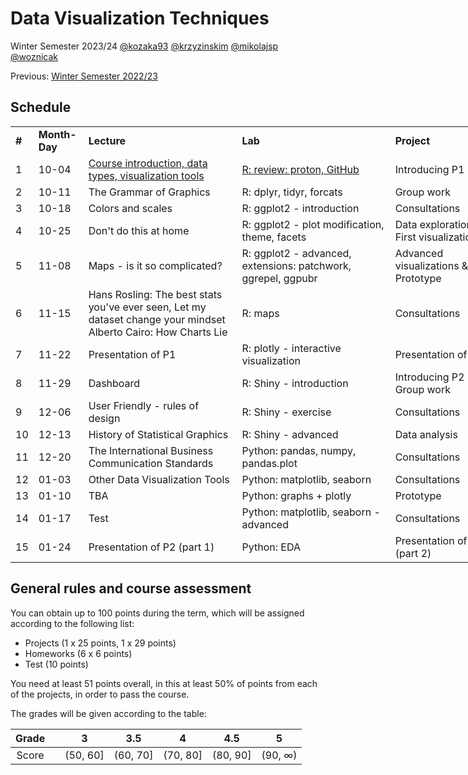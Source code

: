 # Data Visualization Techniques

Winter Semester 2023/24 [@kozaka93](https://github.com/kozaka93) [@krzyzinskim](https://github.com/krzyzinskim) [@mikolajsp](https://github.com/mikolajsp) [@woznicak](https://github.com/woznicak)

Previous: [Winter Semester 2022/23](https://github.com/MI2-Education/2023Z-DataVisualizationTechniques)

## Schedule

<div class="tg-wrap"><table style="undefined;table-layout: fixed; width: 865px">
<colgroup>
<col style="width: 25px">
<col style="width: 80px">
<col style="width: 250px">
<col style="width: 250px">
<col style="width: 160px">
<col style="width: 100px">
</colgroup>
<tbody>
  <tr>
    <td><b>#</b></td>
    <td><b>Month-Day</b></td>
    <td><b>Lecture</b></td>
    <td><b>Lab</b></td>
    <td><b>Project</b></td>
    <td><b>Points</b></td>
  </tr>
  <tr>
    <td rowspan="2">1</td>
    <td rowspan="2">10-04</td>
    <td rowspan="2"><a href="https://github.com/kozaka93/2023Z-DataVisualizationTechniques/blob/main/lectures/L1-Intro.pdf">Course introduction, </a><a href="https://github.com/kozaka93/2023Z-DataVisualizationTechniques/blob/main/lectures/L1-Intro.pdf">data types, visualization tools</a></td>
    <td rowspan="2"><a href="https://github.com/kozaka93/2023Z-DataVisualizationTechniques/tree/main/labs/lab1">R: review: proton, GitHub</a></td>
    <td rowspan="2">Introducing P1</td>
    <td rowspan="2"></td>
  </tr>
  <tr>
  </tr>
  <tr>
    <td rowspan="2">2</td>
    <td rowspan="2">10-11</td>
    <td rowspan="2">The Grammar of Graphics</td>
    <td rowspan="2">R: dplyr, tidyr, forcats</td>
    <td rowspan="2">Group work</td>
    <td rowspan="2">P1 (1p)</td>
  </tr>
  <tr>
  </tr>
  <tr>
    <td rowspan="2">3</td>
    <td rowspan="2">10-18</td>
    <td rowspan="2">Colors and scales</td>
    <td rowspan="2">R: ggplot2 - introduction</td>
    <td rowspan="2">Consultations</td>
    <td rowspan="2">HW1 (6p)</td>
  </tr>
  <tr>
  </tr>
  <tr>
    <td rowspan="2">4</td>
    <td rowspan="2">10-25</td>
    <td rowspan="2">Don't do this at home</td>
    <td rowspan="2">R: ggplot2 - plot modification, theme, facets</td>
    <td rowspan="2">Data exploration &amp; First visualizations</td>
    <td rowspan="2">P1 (2p)</td>
  </tr>
  <tr>
  </tr>
  <tr>
    <td rowspan="2">5</td>
    <td rowspan="2">11-08</td>
    <td rowspan="2">Maps - is it so complicated?</td>
    <td rowspan="2">R: ggplot2 - advanced, extensions: patchwork, ggrepel, ggpubr</td>
    <td rowspan="2">Advanced visualizations &amp; Prototype</td>
    <td rowspan="2">P1 (2p)<br>HW2 (6p)</td>
  </tr>
  <tr>
  </tr>
  <tr>
    <td rowspan="2">6</td>
    <td rowspan="2">11-15</td>
    <td rowspan="2">Hans Rosling: The best stats you've ever seen, Let my dataset change your mindset <br>Alberto Cairo: How Charts Lie</td>
    <td rowspan="2">R: maps</td>
    <td rowspan="2">Consultations</td>
    <td rowspan="2"></td>
  </tr>
  <tr>
  </tr>
  <tr>
    <td rowspan="2">7</td>
    <td rowspan="2">11-22</td>
    <td rowspan="2">Presentation of P1</td>
    <td rowspan="2">R: plotly - interactive visualization</td>
    <td rowspan="2">Presentation of P1</td>
    <td rowspan="2">HW3 (6p)<br>P1 (20p)</td>
  </tr>
  <tr>
  </tr>
  <tr>
    <td rowspan="2">8</td>
    <td rowspan="2">11-29</td>
    <td rowspan="2">Dashboard</td>
    <td rowspan="2">R: Shiny - introduction</td>
    <td rowspan="2">Introducing P2<br>Group work</td>
    <td rowspan="2">P2 (1p)</td>
  </tr>
  <tr>
  </tr>
  <tr>
    <td rowspan="2">9</td>
    <td rowspan="2">12-06</td>
    <td rowspan="2">User Friendly - rules of design</td>
    <td rowspan="2">R: Shiny - exercise</td>
    <td rowspan="2">Consultations</td>
    <td rowspan="2">HW4 (6p)</td>
  </tr>
  <tr>
  </tr>
  <tr>
    <td rowspan="2">10</td>
    <td rowspan="2">12-13</td>
    <td rowspan="2">History of Statistical Graphics</td>
    <td rowspan="2">R: Shiny - advanced</td>
    <td rowspan="2">Data analysis</td>
    <td rowspan="2">P2 (2p)</td>
  </tr>
  <tr>
  </tr>
  <tr>
    <td rowspan="2">11</td>
    <td rowspan="2">12-20</td>
    <td rowspan="2">The International Business Communication Standards</td>
    <td rowspan="2">Python: pandas, numpy, pandas.plot</td>
    <td rowspan="2">Consultations</td>
    <td rowspan="2"></td>
  </tr>
  <tr>
  </tr>
  <tr>
    <td rowspan="2">12</td>
    <td rowspan="2">01-03</td>
    <td rowspan="2">Other Data Visualization Tools</td>
    <td rowspan="2">Python: matplotlib, seaborn</td>
    <td rowspan="2">Consultations</td>
    <td rowspan="2">HW5 (6p)</td>
  </tr>
  <tr>
  </tr>
  <tr>
    <td rowspan="2">13</td>
    <td rowspan="2">01-10</td>
    <td rowspan="2">TBA</td>
    <td rowspan="2">Python: graphs + plotly</td>
    <td rowspan="2">Prototype</td>
    <td rowspan="2">P2 (2p)</td>
  </tr>
  <tr>
  </tr>
  <tr>
    <td rowspan="2">14</td>
    <td rowspan="2">01-17</td>
    <td rowspan="2">Test</td>
    <td rowspan="2">Python: matplotlib, seaborn - advanced</td>
    <td rowspan="2">Consultations</td>
    <td rowspan="2">HW6 (6p)<br>T (10p)</td>
  </tr>
  <tr>
  </tr>
  <tr>
    <td rowspan="2">15</td>
    <td rowspan="2">01-24</td>
    <td rowspan="2">Presentation of P2 (part 1)</td>
    <td rowspan="2">Python: EDA</td>
    <td rowspan="2">Presentation of P2 (part 2)</td>
    <td rowspan="2">P2 (24p)</td>
  </tr>
  <tr>
  </tr>
</tbody>
</table></div>


## General rules and course assessment

You can obtain up to 100 points during the term, which will be assigned according to the following list:

- Projects (1 x 25 points, 1 x 29 points)
- Homeworks (6 x 6 points)
- Test (10 points) 

You need at least 51 points overall, in this at least 50% of points from each of the projects, in order to pass the course.

The grades will be given according to the table:

| Grade |  | 3 | 3.5 | 4 | 4.5 | 5 |
|:---:| :---: |:---:|:---:|:---:|:---:|:---:|
| Score |  | (50, 60] | (60, 70] | (70, 80] | (80, 90] | (90, ∞) |



